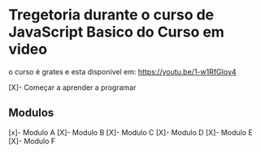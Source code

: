 # Tregetoria durante o curso de JavaScript Basico do Curso em video
 o curso é grates e esta disponivel em: https://youtu.be/1-w1RfGIov4

[X]- Começar a aprender a programar

 ## Modulos

[x]- Modulo A
[X]- Modulo B
[X]- Modulo C
[X]- Modulo D
[X]- Modulo E
[X]- Modulo F

